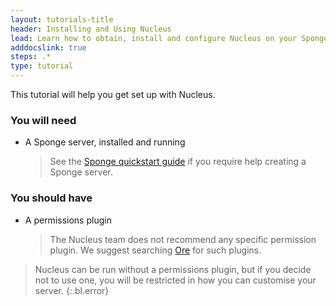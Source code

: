 ```yaml
---
layout: tutorials-title
header: Installing and Using Nucleus
lead: Learn how to obtain, install and configure Nucleus on your Sponge Server
adddocslink: true
steps: .*
type: tutorial
---
```


This tutorial will help you get set up with Nucleus.

### You will need

* A Sponge server, installed and running
  > See the [Sponge quickstart guide](https://docs.spongepowered.org/stable/en/server/quickstart.html) if you require help creating a Sponge server.

### You should have

* A permissions plugin
  > The Nucleus team does not recommend any specific permission plugin. We suggest searching [Ore](https://ore.spongepowered.org) for such plugins.

> Nucleus can be run without a permissions plugin, but if you decide not to use one, you will be restricted in how you can customise your server.
{:.bl.error}
                         